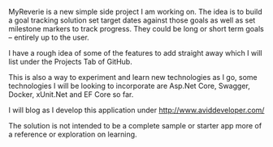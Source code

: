 MyReverie is a new simple side project I am working on. The idea is to build a goal tracking solution set target dates against those goals as well as set milestone markers to track progress. They could be long or short term goals – entirely up to the user.

I have a rough idea of some of the features to add straight away which I will list under the Projects Tab of GitHub.

This is also a way to experiment and learn new technologies as I go, some technologies I will be looking to incorporate are Asp.Net Core, Swagger, Docker,  xUnit.Net and EF Core so far.

I will blog as I develop this application under http://www.aviddeveloper.com/

The solution is not intended to be a complete sample or starter app more of a reference or exploration on learning.
